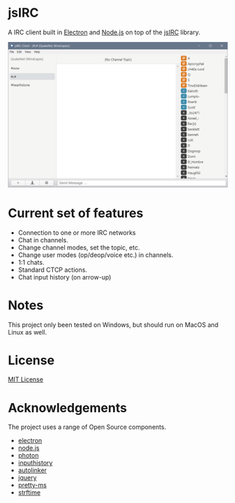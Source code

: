 # jsIRC

A IRC client built in [Electron](https://electronjs.org) and [Node.js](https://nodejs.org/) on top of the [jsIRC](https://github.com/clausjoergensen/jsIRC) library.

![](screenshot.png)

# Current set of features

- Connection to one or more IRC networks
- Chat in channels.
- Change channel modes, set the topic, etc.
- Change user modes (op/deop/voice etc.) in channels.
- 1:1 chats.
- Standard CTCP actions.
- Chat input history (on arrow-up)

# Notes

This project only been tested on Windows, but should run on MacOS and Linux as well.

# License

[MIT License](LICENSE.md)

# Acknowledgements

The project uses a range of Open Source components. 

* [electron](https://github.com/electron/electron)
* [node.js](https://github.com/nodejs/node)
* [photon](https://github.com/connors/photon)
* [inputhistory](https://github.com/erming/inputhistory)
* [autolinker](https://github.com/gregjacobs)
* [jquery](https://github.com/jquery/jquery)
* [pretty-ms](https://github.com/sindresorhus/pretty-ms)
* [strftime](https://github.com/thdoan/strftime)
